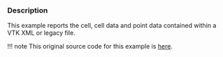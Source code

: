 ### Description
This example reports the cell, cell data and point data contained within a VTK XML or legacy file.

!!! note
    This original source code for this example is [here](https://gitlab.kitware.com/vtk/vtk/blob/395857190c8453508d283958383bc38c9c2999bf/Examples/IO/Cxx/DumpXMLFile.cxx).
